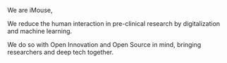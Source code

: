 We are iMouse, 

We reduce the human interaction in pre-clinical research by digitalization and machine learning.

We do so with Open Innovation and Open Source in mind, bringing researchers and deep tech together.
